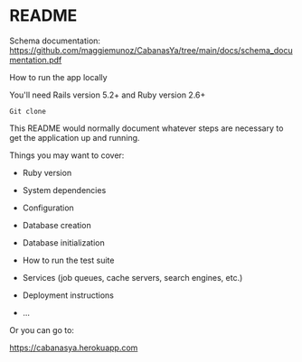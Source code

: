 # README

Schema documentation:
https://github.com/maggiemunoz/CabanasYa/tree/main/docs/schema_documentation.pdf

How to run the app locally

You'll need Rails version 5.2+ and Ruby version 2.6+

    Git clone 


This README would normally document whatever steps are necessary to get the
application up and running.

Things you may want to cover:



* Ruby version

* System dependencies

* Configuration

* Database creation

* Database initialization

* How to run the test suite

* Services (job queues, cache servers, search engines, etc.)

* Deployment instructions

* ...

Or you can go to:

https://cabanasya.herokuapp.com